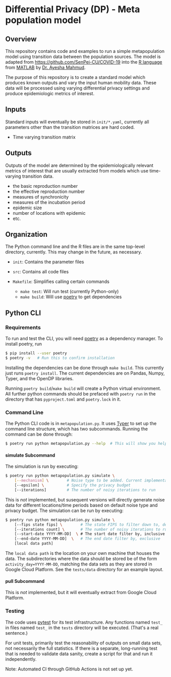 # Differential Privacy (DP) - Meta population model
## Overview
This repository contains code and examples to run a simple metapopulation model
using transition data between the population sources. The model is adapted from
https://github.com/SenPei-CU/COVID-19 into the [R language](https://www.r-project.org/about.html) from [MATLAB](https://www.mathworks.com/products/matlab.html) by
[Dr. Ayesha Mahmud](https://ayeshamahmud.github.io/).

The purpose of this repository is to create a standard model which produces
known outputs and vary the input human mobility data. These data will be processed
using varying differential privacy settings and produce epidemiologic metrics
of interest.

## Inputs
Standard inputs will eventually be stored in `init/*.yaml`, currently all parameters
other than the transition matrices are hard coded.
- Time varying transition matrix

## Outputs
Outputs of the model are determined by the epidemiologically relevant metrics
of interest that are usually extracted from models which use time-varying
transition data.
- the basic reproduction number
- the effective reproduction number
- measures of synchronicity
- measures of the incubation period
- epidemic size
- number of locations with epidemic
- etc.


## Organization
The Python command line and the R files are in the same top-level directory, currently. This may change in the future, as necessary.

- `init`: Contains the parameter files
- `src`: Contains all code files

- `Makefile`: Simplifies calling certain commands
    - `make test`: Will run test (currently Python-only)
    - `make build`: Will use [poetry](https://python-poetry.org) to get dependencies

## Python CLI

### Requirements

To run and test the CLI, you will need [poetry](https://python-poetry.org) as a dependency manager. To install poetry, run

```bash
$ pip install --user poetry
$ poetry -v   # Run this to confirm installation
```

Installing the dependencies can be done through `make build`. This currently just runs `poetry install`. The current dependencies are on Pandas, Numpy, Typer, and the OpenDP libraries. 

Running `poetry build`/`make build` will create a Python virtual environment. All further python commands should be prefaced with `poetry run` in the directory that has `pyproject.toml` and `poetry.lock` in it.

### Command Line

The Python CLI code is in `metapopulation.py`. It uses [Typer](https://typer.tiangolo.com/) to set up the command line structure, which has two subcommands. Running the command can be done through:

```bash
$ poetry run python metapopulation.py --help  # This will show you help for the command
```

#### simulate Subcommand

The simulation is run by executing:

```bash
$ poetry run python metapopulation.py simulate \
    [--mechanism] \        # Noise type to be added. Current implementations support laplace and gaussian
    [--epsilon] \          # Specify the privacy budget
    [--iterations]         # The number of noisy iterations to run
```

This is *not* implemented, but susequent versions will directly generate noise data for different locations/time periods based on default noise type and privacy budget. The simulation can be run by executing:

```bash
$ poetry run python metapopulation.py simulate \
    [--fips state fips] \        # The state FIPS to filter down to, default to NY
    [--iterations count] \       # The number of noisy iterations to run
    [--start-date YYYY-MM-DD]  \ # The start date filter by, inclusive
    [--end-date YYYY-MM-DD]  \   # The end date filter by, exclusive
    [local data path] 
```

The `local data path` is the location on your own machine that houses the data. The subdirectories where the data should be stored be of the form `activity_day=YYYY-MM-DD`, matching the data sets as they are stored in Google Cloud Platform. See the `tests/data` directory for an example layout.


#### pull Subcommand

This is *not* implemented, but it will eventually extract from Google Cloud Platform.


### Testing

The code uses [pytest](https://pytest.org) for its test infrastructure. Any functions named `test_` in files named `test_` in the `tests` directory will be executed. (That's a real sentence.)

For unit tests, primarily test the reasonability of outputs on small data sets, not necessarily the full statistics. If there is a separate, long-running test that is needed to validate data sanity, create a script for that and run it independently.

Note: Automated CI through GitHub Actions is not set up yet.
